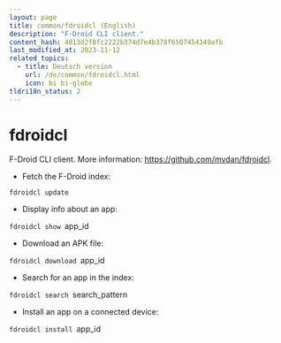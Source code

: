 ```yaml
---
layout: page
title: common/fdroidcl (English)
description: "F-Droid CLI client."
content_hash: 4813d2f8fc2222b374d7e4b378f6507454349afb
last_modified_at: 2023-11-12
related_topics:
  - title: Deutsch version
    url: /de/common/fdroidcl.html
    icon: bi bi-globe
tldri18n_status: 2
---
```

# fdroidcl

F-Droid CLI client.
More information: <https://github.com/mvdan/fdroidcl>.

- Fetch the F-Droid index:

`fdroidcl update`

- Display info about an app:

`fdroidcl show `<span class="tldr-var badge badge-pill bg-dark-lm bg-white-dm text-white-lm text-dark-dm font-weight-bold">app_id</span>

- Download an APK file:

`fdroidcl download `<span class="tldr-var badge badge-pill bg-dark-lm bg-white-dm text-white-lm text-dark-dm font-weight-bold">app_id</span>

- Search for an app in the index:

`fdroidcl search `<span class="tldr-var badge badge-pill bg-dark-lm bg-white-dm text-white-lm text-dark-dm font-weight-bold">search_pattern</span>

- Install an app on a connected device:

`fdroidcl install `<span class="tldr-var badge badge-pill bg-dark-lm bg-white-dm text-white-lm text-dark-dm font-weight-bold">app_id</span>
